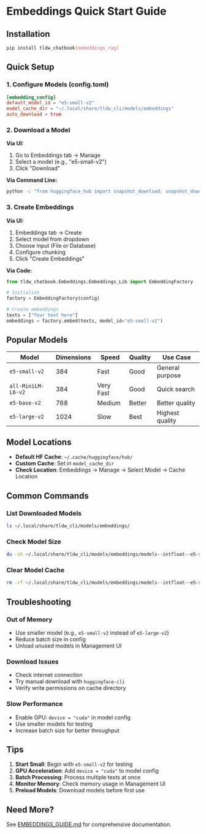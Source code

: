 # Embeddings Quick Start Guide

## Installation
```bash
pip install tldw_chatbook[embeddings_rag]
```

## Quick Setup

### 1. Configure Models (config.toml)
```toml
[embedding_config]
default_model_id = "e5-small-v2"
model_cache_dir = "~/.local/share/tldw_cli/models/embeddings"
auto_download = true
```

### 2. Download a Model
**Via UI:**
1. Go to Embeddings tab → Manage
2. Select a model (e.g., "e5-small-v2")
3. Click "Download"

**Via Command Line:**
```bash
python -c "from huggingface_hub import snapshot_download; snapshot_download('intfloat/e5-small-v2', cache_dir='~/.local/share/tldw_cli/models/embeddings')"
```

### 3. Create Embeddings
**Via UI:**
1. Embeddings tab → Create
2. Select model from dropdown
3. Choose input (File or Database)
4. Configure chunking
5. Click "Create Embeddings"

**Via Code:**
```python
from tldw_chatbook.Embeddings.Embeddings_Lib import EmbeddingFactory

# Initialize
factory = EmbeddingFactory(config)

# Create embeddings
texts = ["Your text here"]
embeddings = factory.embed(texts, model_id="e5-small-v2")
```

## Popular Models

| Model | Dimensions | Speed | Quality | Use Case |
|-------|------------|-------|---------|----------|
| `e5-small-v2` | 384 | Fast | Good | General purpose |
| `all-MiniLM-L6-v2` | 384 | Very Fast | Good | Quick search |
| `e5-base-v2` | 768 | Medium | Better | Better quality |
| `e5-large-v2` | 1024 | Slow | Best | Highest quality |

## Model Locations

- **Default HF Cache**: `~/.cache/huggingface/hub/`
- **Custom Cache**: Set in `model_cache_dir`
- **Check Location**: Embeddings → Manage → Select Model → Cache Location

## Common Commands

### List Downloaded Models
```bash
ls ~/.local/share/tldw_cli/models/embeddings/
```

### Check Model Size
```bash
du -sh ~/.local/share/tldw_cli/models/embeddings/models--intfloat--e5-small-v2/
```

### Clear Model Cache
```bash
rm -rf ~/.local/share/tldw_cli/models/embeddings/models--intfloat--e5-small-v2/
```

## Troubleshooting

### Out of Memory
- Use smaller model (e.g., `e5-small-v2` instead of `e5-large-v2`)
- Reduce batch size in config
- Unload unused models in Management UI

### Download Issues
- Check internet connection
- Try manual download with `huggingface-cli`
- Verify write permissions on cache directory

### Slow Performance
- Enable GPU: `device = "cuda"` in model config
- Use smaller models for testing
- Increase batch size for better throughput

## Tips

1. **Start Small**: Begin with `e5-small-v2` for testing
2. **GPU Acceleration**: Add `device = "cuda"` to model config
3. **Batch Processing**: Process multiple texts at once
4. **Monitor Memory**: Check memory usage in Management UI
5. **Preload Models**: Download models before first use

## Need More?
See [EMBEDDINGS_GUIDE.md](EMBEDDINGS_GUIDE.md) for comprehensive documentation.